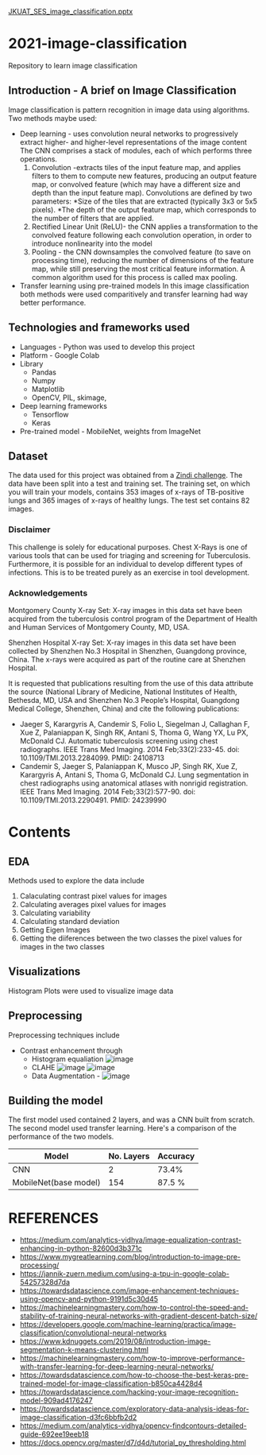 [JKUAT_SES_image_classification.pptx](https://github.com/JKUATSES/2021-image-classification/files/7223054/JKUAT_SES_image_classification.pptx)
# 2021-image-classification
Repository to learn image classification
## Introduction - A brief on Image Classification
Image classification is pattern recognition in image data using algorithms. Two methods maybe used:
* Deep learning - uses convolution neural networks to progressively extract higher- and higher-level representations of the image content
  The CNN comprises a stack of modules, each of which performs three operations.
  1. Convolution -extracts tiles of the input feature map, and applies filters to them to compute new features, producing an output feature map, or convolved feature (which may have   a different size and depth than the input feature map). Convolutions are defined by two parameters:
      *Size of the tiles that are extracted (typically 3x3 or 5x5 pixels).
      *The depth of the output feature map, which corresponds to the number of filters that are applied.
  2. Rectified Linear Unit (ReLU)- the CNN applies a  transformation to the convolved feature following each convolution operation, in order to introduce nonlinearity into the model
  3. Pooling - the CNN downsamples the convolved feature (to save on processing time), reducing the number of dimensions of the feature map, while still preserving the most critical feature information. A common algorithm used for this process is called max pooling.
* Transfer learning using pre-trained models
In this image classification both methods were used comparitively and transfer learning had way better performance.
## Technologies and frameworks used
* Languages - Python was used to develop this project
* Platform - Google Colab
* Library 
  * Pandas
  * Numpy
  * Matplotlib
  * OpenCV, PIL, skimage, 
* Deep learning frameworks
  * Tensorflow 
  * Keras
* Pre-trained model - MobileNet, weights from ImageNet
## Dataset 
The data used for this project was obtained from a [Zindi challenge](https://zindi.africa/competitions/runmila-ai-institute-minohealth-ai-labs-tuberculosis-classification-via-x-rays-challenge/data). The data have been split into a test and training set. The training set, on which you will train your models, contains 353 images of x-rays of TB-positive lungs and 365 images of x-rays of healthy lungs. The test set contains 82 images.
### Disclaimer

This challenge is solely for educational purposes. Chest X-Rays is one of various tools that can be used for triaging and screening for Tuberculosis. Furthermore, it is possible for an individual to develop different types of infections. This is to be treated purely as an exercise in tool development.

### Acknowledgements

Montgomery County X-ray Set: X-ray images in this data set have been acquired from the tuberculosis control program of the Department of Health and Human Services of Montgomery County, MD, USA.

Shenzhen Hospital X-ray Set: X-ray images in this data set have been collected by Shenzhen No.3 Hospital in Shenzhen, Guangdong province, China. The x-rays were acquired as part of the routine care at Shenzhen Hospital.

It is requested that publications resulting from the use of this data attribute the source (National Library of Medicine, National Institutes of Health, Bethesda, MD, USA and Shenzhen No.3 People’s Hospital, Guangdong Medical College, Shenzhen, China) and cite the following publications:

* Jaeger S, Karargyris A, Candemir S, Folio L, Siegelman J, Callaghan F, Xue Z, Palaniappan K, Singh RK, Antani S, Thoma G, Wang YX, Lu PX, McDonald CJ. Automatic tuberculosis screening using chest radiographs. IEEE Trans Med Imaging. 2014 Feb;33(2):233-45. doi: 10.1109/TMI.2013.2284099. PMID: 24108713
* Candemir S, Jaeger S, Palaniappan K, Musco JP, Singh RK, Xue Z, Karargyris A, Antani S, Thoma G, McDonald CJ. Lung segmentation in chest radiographs using anatomical atlases with nonrigid registration. IEEE Trans Med Imaging. 2014 Feb;33(2):577-90. doi: 10.1109/TMI.2013.2290491. PMID: 24239990
# Contents
## EDA 
Methods used to explore the data include
1. Calaculating contrast pixel values for images 
2. Calculating averages pixel values for images
3. Calculating variability 
4. Calculating standard deviation 
5. Getting Eigen Images 
6. Getting the diiferences between the two classes the pixel values for images in the two classes
## Visualizations
Histogram Plots were used to visualize image data 
## Preprocessing 
Preprocessing techniques include 
* Contrast enhancement through
    * Histogram equaliation
     ![image](https://user-images.githubusercontent.com/58877986/134502836-2f388e77-26f2-4dd5-9245-bef88866a718.png)
    * CLAHE
     ![image](https://user-images.githubusercontent.com/58877986/134502709-4a817987-5da3-4c62-8a91-7824b0cf8d4e.png)
     ![image](https://user-images.githubusercontent.com/58877986/134508220-314d477e-da73-4449-a984-86d624668aa1.png)
    * Data Augmentation - 
     ![image](https://user-images.githubusercontent.com/58877986/134505411-b3c3922e-46ba-43b7-bd5f-3d1c3b8f2e79.png)

## Building the model 
The first model used contained 2 layers, and was a CNN built from scratch.
The second model used transfer learning.
Here's a comparison of the performance of the two models.

Model | No. Layers | Accuracy
------------ | ------------- | -------------
CNN | 2 | 73.4%
MobileNet(base model) | 154 | 87.5 %

# REFERENCES
* https://medium.com/analytics-vidhya/image-equalization-contrast-enhancing-in-python-82600d3b371c
* https://www.mygreatlearning.com/blog/introduction-to-image-pre-processing/
* https://jannik-zuern.medium.com/using-a-tpu-in-google-colab-54257328d7da
* https://towardsdatascience.com/image-enhancement-techniques-using-opencv-and-python-9191d5c30d45
* https://machinelearningmastery.com/how-to-control-the-speed-and-stability-of-training-neural-networks-with-gradient-descent-batch-size/
* https://developers.google.com/machine-learning/practica/image-classification/convolutional-neural-networks
* https://www.kdnuggets.com/2019/08/introduction-image-segmentation-k-means-clustering.html
* https://machinelearningmastery.com/how-to-improve-performance-with-transfer-learning-for-deep-learning-neural-networks/
* https://towardsdatascience.com/how-to-choose-the-best-keras-pre-trained-model-for-image-classification-b850ca4428d4
* https://towardsdatascience.com/hacking-your-image-recognition-model-909ad4176247
* https://towardsdatascience.com/exploratory-data-analysis-ideas-for-image-classification-d3fc6bbfb2d2
* https://medium.com/analytics-vidhya/opencv-findcontours-detailed-guide-692ee19eeb18
* https://docs.opencv.org/master/d7/d4d/tutorial_py_thresholding.html

